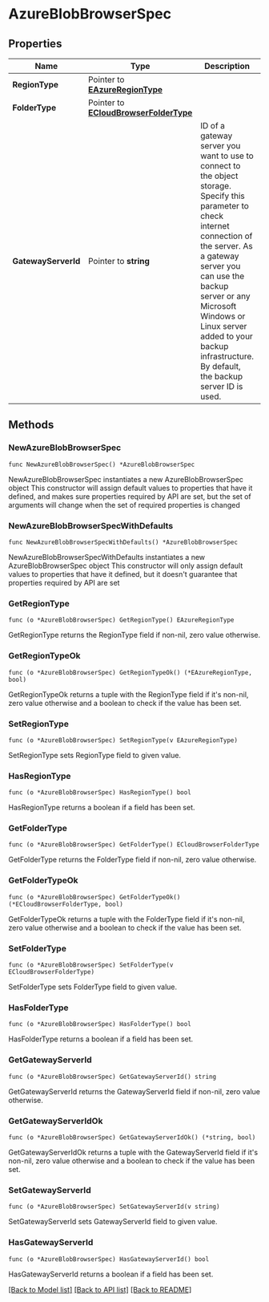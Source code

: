 # AzureBlobBrowserSpec

## Properties

Name | Type | Description | Notes
------------ | ------------- | ------------- | -------------
**RegionType** | Pointer to [**EAzureRegionType**](EAzureRegionType.md) |  | [optional] 
**FolderType** | Pointer to [**ECloudBrowserFolderType**](ECloudBrowserFolderType.md) |  | [optional] 
**GatewayServerId** | Pointer to **string** | ID of a gateway server you want to use to connect to the object storage. Specify this parameter to check internet connection of the server. As a gateway server you can use the backup server or any Microsoft Windows or Linux server added to your backup infrastructure. By default, the backup server ID is used. | [optional] 

## Methods

### NewAzureBlobBrowserSpec

`func NewAzureBlobBrowserSpec() *AzureBlobBrowserSpec`

NewAzureBlobBrowserSpec instantiates a new AzureBlobBrowserSpec object
This constructor will assign default values to properties that have it defined,
and makes sure properties required by API are set, but the set of arguments
will change when the set of required properties is changed

### NewAzureBlobBrowserSpecWithDefaults

`func NewAzureBlobBrowserSpecWithDefaults() *AzureBlobBrowserSpec`

NewAzureBlobBrowserSpecWithDefaults instantiates a new AzureBlobBrowserSpec object
This constructor will only assign default values to properties that have it defined,
but it doesn't guarantee that properties required by API are set

### GetRegionType

`func (o *AzureBlobBrowserSpec) GetRegionType() EAzureRegionType`

GetRegionType returns the RegionType field if non-nil, zero value otherwise.

### GetRegionTypeOk

`func (o *AzureBlobBrowserSpec) GetRegionTypeOk() (*EAzureRegionType, bool)`

GetRegionTypeOk returns a tuple with the RegionType field if it's non-nil, zero value otherwise
and a boolean to check if the value has been set.

### SetRegionType

`func (o *AzureBlobBrowserSpec) SetRegionType(v EAzureRegionType)`

SetRegionType sets RegionType field to given value.

### HasRegionType

`func (o *AzureBlobBrowserSpec) HasRegionType() bool`

HasRegionType returns a boolean if a field has been set.

### GetFolderType

`func (o *AzureBlobBrowserSpec) GetFolderType() ECloudBrowserFolderType`

GetFolderType returns the FolderType field if non-nil, zero value otherwise.

### GetFolderTypeOk

`func (o *AzureBlobBrowserSpec) GetFolderTypeOk() (*ECloudBrowserFolderType, bool)`

GetFolderTypeOk returns a tuple with the FolderType field if it's non-nil, zero value otherwise
and a boolean to check if the value has been set.

### SetFolderType

`func (o *AzureBlobBrowserSpec) SetFolderType(v ECloudBrowserFolderType)`

SetFolderType sets FolderType field to given value.

### HasFolderType

`func (o *AzureBlobBrowserSpec) HasFolderType() bool`

HasFolderType returns a boolean if a field has been set.

### GetGatewayServerId

`func (o *AzureBlobBrowserSpec) GetGatewayServerId() string`

GetGatewayServerId returns the GatewayServerId field if non-nil, zero value otherwise.

### GetGatewayServerIdOk

`func (o *AzureBlobBrowserSpec) GetGatewayServerIdOk() (*string, bool)`

GetGatewayServerIdOk returns a tuple with the GatewayServerId field if it's non-nil, zero value otherwise
and a boolean to check if the value has been set.

### SetGatewayServerId

`func (o *AzureBlobBrowserSpec) SetGatewayServerId(v string)`

SetGatewayServerId sets GatewayServerId field to given value.

### HasGatewayServerId

`func (o *AzureBlobBrowserSpec) HasGatewayServerId() bool`

HasGatewayServerId returns a boolean if a field has been set.


[[Back to Model list]](../README.md#documentation-for-models) [[Back to API list]](../README.md#documentation-for-api-endpoints) [[Back to README]](../README.md)


